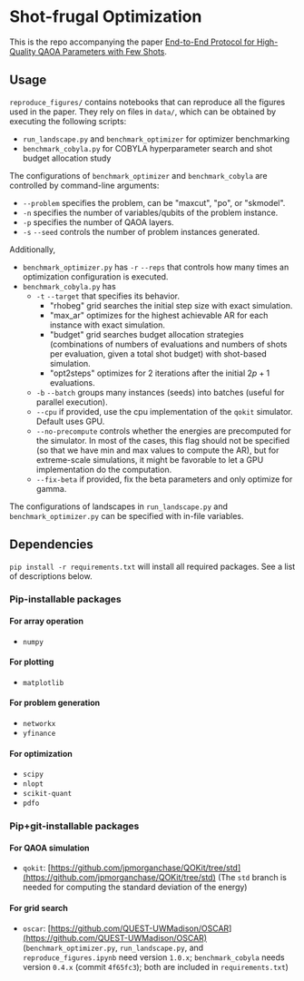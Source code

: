 # Shot-frugal Optimization
This is the repo accompanying the paper [End-to-End Protocol for High-Quality QAOA Parameters with Few Shots](TBA).

## Usage
`reproduce_figures/` contains notebooks that can reproduce all the figures used in the paper. They rely on files in `data/`, which can be obtained by executing the following scripts:

- `run_landscape.py` and `benchmark_optimizer` for optimizer benchmarking
- `benchmark_cobyla.py` for COBYLA hyperparameter search and shot budget allocation study

The configurations of `benchmark_optimizer` and `benchmark_cobyla` are controlled by command-line arguments:

- `--problem` specifies the problem, can be "maxcut", "po", or "skmodel".
- `-n` specifies the number of variables/qubits of the problem instance.
- `-p` specifies the number of QAOA layers.
- `-s` `--seed` controls the number of problem instances generated.

Additionally, 
- `benchmark_optimizer.py` has `-r` `--reps` that controls how many times an optimization configuration is executed.
- `benchmark_cobyla.py` has 
    - `-t` `--target` that specifies its behavior.
        - "rhobeg" grid searches the initial step size with exact simulation.
        - "max_ar" optimizes for the highest achievable AR for each instance with exact simulation.
        - "budget" grid searches budget allocation strategies (combinations of numbers of evaluations and numbers of shots per evaluation, given a total shot budget) with shot-based simulation.
        - "opt2steps" optimizes for 2 iterations after the initial $2p+1$ evaluations.
    - `-b` `--batch` groups many instances (seeds) into batches (useful for parallel execution).
    - `--cpu` if provided, use the cpu implementation of the `qokit` simulator. Default uses GPU.
    - `--no-precompute` controls whether the energies are precomputed for the simulator. In most of the cases, this flag should not be specified (so that we have min and max values to compute the AR), but for extreme-scale simulations, it might be favorable to let a GPU implementation do the computation.
    - `--fix-beta` if provided, fix the beta parameters and only optimize for gamma.

The configurations of landscapes in `run_landscape.py` and `benchmark_optimizer.py` can be specified with in-file variables.

## Dependencies
`pip install -r requirements.txt` will install all required packages. See a list of descriptions below.

### Pip-installable packages
#### For array operation
- `numpy`

#### For plotting
- `matplotlib`

#### For problem generation
- `networkx`
- `yfinance`

#### For optimization
- `scipy`
- `nlopt`
- `scikit-quant`
- `pdfo`

### Pip+git-installable packages
#### For QAOA simulation
- `qokit`: [https://github.com/jpmorganchase/QOKit/tree/std](https://github.com/jpmorganchase/QOKit/tree/std) (The `std` branch is needed for computing the standard deviation of the energy)

#### For grid search
- `oscar`: [https://github.com/QUEST-UWMadison/OSCAR](https://github.com/QUEST-UWMadison/OSCAR) (`benchmark_optimizer.py`, `run_landscape.py`, and `reproduce_figures.ipynb` need version `1.0.x`; `benchmark_cobyla` needs version `0.4.x` (commit `4f65fc3`); both are included in `requirements.txt`)

